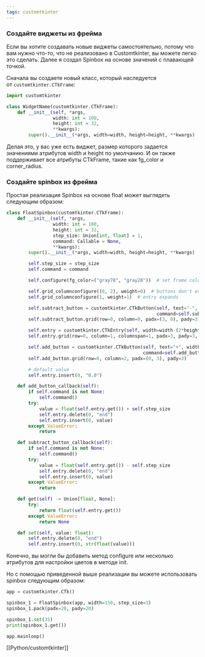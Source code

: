 ```yaml
---
tags: customtkinter
---
```


### Создайте виджеты из фрейма
Если вы хотите создавать новые виджеты самостоятельно, потому что вам нужно что-то, что не реализовано в Customtkinter, вы можете легко это сделать. Далее я создал Spinbox на основе значений с плавающей точкой.

Сначала вы создаете новый класс, который наследуется от `customtkinter.CTkFrame`:
```python
import customtkinter

class WidgetName(customtkinter.CTkFrame):
    def __init__(self, *args,
                 width: int = 100,
                 height: int = 32,
                 **kwargs):
        super().__init__(*args, width=width, height=height, **kwargs)
```

Делая это, у вас уже есть виджет, размер которого задается значениями атрибутов width и height по умолчанию. И он также поддерживает все атрибуты CTkFrame, такие как fg_color и corner_radius.

### Создайте spinbox из фрейма[](https://customtkinter.tomschimansky.com/tutorial/spinbox#create-spinbox-from-frame "Прямая ссылка для создания spinbox из фрейма")

Простая реализация Spinbox на основе float может выглядеть следующим образом:
```python
class FloatSpinbox(customtkinter.CTkFrame):
    def __init__(self, *args,
                 width: int = 100,
                 height: int = 32,
                 step_size: Union[int, float] = 1,
                 command: Callable = None,
                 **kwargs):
        super().__init__(*args, width=width, height=height, **kwargs)

        self.step_size = step_size
        self.command = command

        self.configure(fg_color=("gray78", "gray28"))  # set frame color

        self.grid_columnconfigure((0, 2), weight=0)  # buttons don't expand
        self.grid_columnconfigure(1, weight=1)  # entry expands

        self.subtract_button = customtkinter.CTkButton(self, text="-", width=height-6, height=height-6,
                                                       command=self.subtract_button_callback)
        self.subtract_button.grid(row=0, column=0, padx=(3, 0), pady=3)

        self.entry = customtkinter.CTkEntry(self, width=width-(2*height), height=height-6, border_width=0)
        self.entry.grid(row=0, column=1, columnspan=1, padx=3, pady=3, sticky="ew")

        self.add_button = customtkinter.CTkButton(self, text="+", width=height-6, height=height-6,
                                                  command=self.add_button_callback)
        self.add_button.grid(row=0, column=2, padx=(0, 3), pady=3)

        # default value
        self.entry.insert(0, "0.0")

    def add_button_callback(self):
        if self.command is not None:
            self.command()
        try:
            value = float(self.entry.get()) + self.step_size
            self.entry.delete(0, "end")
            self.entry.insert(0, value)
        except ValueError:
            return

    def subtract_button_callback(self):
        if self.command is not None:
            self.command()
        try:
            value = float(self.entry.get()) - self.step_size
            self.entry.delete(0, "end")
            self.entry.insert(0, value)
        except ValueError:
            return

    def get(self) -> Union[float, None]:
        try:
            return float(self.entry.get())
        except ValueError:
            return None

    def set(self, value: float):
        self.entry.delete(0, "end")
        self.entry.insert(0, str(float(value)))
```

Конечно, вы могли бы добавить метод configure или несколько атрибутов для настройки цветов в методе init.

Но с помощью приведенной выше реализации вы можете использовать spinbox следующим образом:
```python
app = customtkinter.CTk()

spinbox_1 = FloatSpinbox(app, width=150, step_size=3)
spinbox_1.pack(padx=20, pady=20)

spinbox_1.set(35)
print(spinbox_1.get())

app.mainloop()
```

[[Python/customtkinter]]